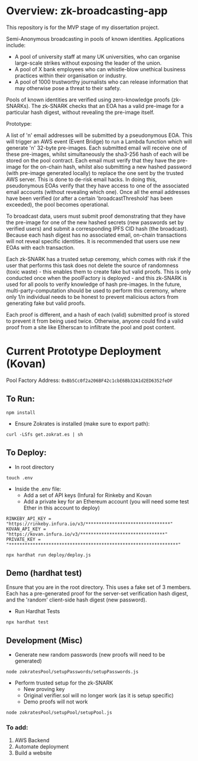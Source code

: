 # Overview: zk-broadcasting-app

This repository is for the MVP stage of my dissertation project.

Semi-Anonymous broadcasting in pools of known identities. Applications include:
+ A pool of university staff at many UK universities, who can organise large-scale strikes without exposing the leader of the union. 
+ A pool of X bank employees who can whistle-blow unethical business practices within their organisation or industry. 
+ A pool of 1000 trustworthy journalists who can release information that may otherwise pose a threat to their safety.

Pools of known identities are verified using zero-knowledge proofs (zk-SNARKs). The zk-SNARK checks that an EOA has a valid pre-image for a particular hash digest, without revealing the pre-image itself. 

Prototype:

A list of 'n' email addresses will be submitted by a pseudonymous EOA. This will trigger an AWS event (Event Bridge) to run a Lambda function which will generate 'n' 32-byte pre-images. Each submitted email will receive one of these pre-images, whilst simultaneously the sha3-256 hash of each will be stored on the pool contract. Each email must verify that they have the pre-image for the on-chain hash, whilst also submitting a new hashed password (with pre-image generated locally) to replace the one sent by the trusted AWS server. This is done to de-risk email hacks. In doing this, pseudonymous EOAs verify that they have access to one of the associated email accounts (without revealing which one). Once all the email addresses have been verified (or after a certain 'broadcastThreshold' has been exceeded), the pool becomes operational. 

To broadcast data, users must submit proof demonstrating that they have the pre-image for one of the new hashed secrets (new passwords set by verified users) and submit a corresponding IPFS CID hash (the broadcast). Because each hash digest has no associated email, on-chain transactions will not reveal specific identities. It is recommended that users use new EOAs with each transaction.

Each zk-SNARK has a trusted setup ceremony, which comes with risk if the user that performs this task does not delete the source of randomness (toxic waste) - this enables them to create fake but valid proofs. This is only conducted once when the poolFactory is deployed - and this zk-SNARK is used for all pools to verify knowledge of hash pre-images. In the future, multi-party-computation should be used to perform this ceremony, where only 1/n individual needs to be honest to prevent malicious actors from generating fake but valid proofs.

Each proof is different, and a hash of each (valid) submitted proof is stored to prevent it from being used twice. Otherwise, anyone could find a valid proof from a site like Etherscan to infiltrate the pool and post content.

# Current Prototype Deployment (Kovan)

Pool Factory Address: ` 0xBb5Cc0f2a206BF42c1cbE6Bb32A1d2ED6352feDF `

## To Run:

```
npm install
```

+ Ensure Zokrates is installed (make sure to export path):

```
curl -LSfs get.zokrat.es | sh
```

## To Deploy:

+ In root directory
```
touch .env
```

+ Inside the .env file:
  + Add a set of API keys (Infura) for Rinkeby and Kovan
  + Add a private key for an Ethereum account (you will need some test Ether in this account to deploy)

```
RINKEBY_API_KEY = "https://rinkeby.infura.io/v3/********************************"
KOVAN_API_KEY = "https://kovan.infura.io/v3/********************************"
PRIVATE_KEY = "****************************************************************"
```

```
npx hardhat run deploy/deploy.js
```

## Demo (hardhat test)

Ensure that you are in the root directory. This uses a fake set of 3 members. Each has a pre-generated proof for the server-set verification hash digest, and the 'random' client-side hash digest (new password).

+ Run Hardhat Tests

```
npx hardhat test
```

## Development (Misc)

+ Generate new random passwords (new proofs will need to be generated)

```
node zokratesPool/setupPasswords/setupPasswords.js
```

+ Perform trusted setup for the zk-SNARK
  + New proving key
  + Original verifier.sol will no longer work (as it is setup specific)
  + Demo proofs will not work

```
node zokratesPool/setupPool/setupPool.js
```

### To add:

1. AWS Backend
2. Automate deployment
3. Build a website
